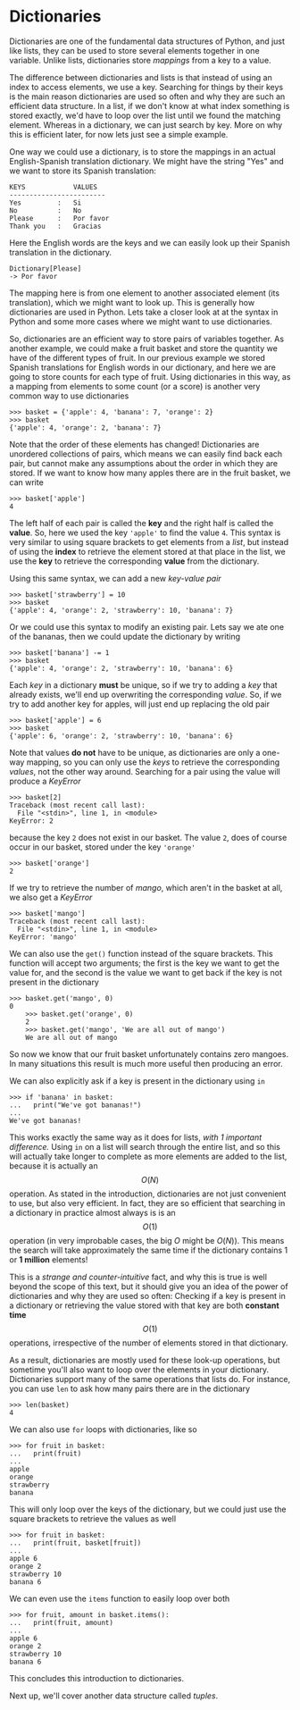 # Dictionaries

Dictionaries are one of the fundamental data structures of Python, and
just like lists, they can be used to store several elements together in
one variable. Unlike lists, dictionaries store *mappings* from a key to a
value.

The difference between dictionaries and lists is that instead of using an index
to access elements, we use a key. Searching for things by their keys is the
main reason dictionaries are used so often and why they are such an efficient
data structure. In a list, if we don't know at what index something is stored
exactly, we'd have to loop over the list until we found the matching element.
Whereas in a dictionary, we can just search by key. More on why this is
efficient later, for now lets just see a simple example.

One way we could use a dictionary, is to store the mappings in an actual
English-Spanish translation dictionary. We might have the string "Yes" and we
want to store its Spanish translation:

	KEYS            VALUES
	------------------------
	Yes         :   Si
	No          :   No
	Please      :   Por favor
	Thank you   :   Gracias

Here the English words are the keys and we can easily look up their Spanish
translation in the dictionary.

	Dictionary[Please]
	-> Por favor

The mapping here is from one element to another associated element (its
translation), which we might want to look up. This is generally how
dictionaries are used in Python. Lets take a closer look at at the syntax in
Python and some more cases where we might want to use dictionaries.

So, dictionaries are an efficient way to store pairs of variables together. As
another example, we could make a fruit basket and store the quantity we have of the different types of fruit. In our previous example we stored Spanish
translations for English words in our dictionary, and here we are going to
store counts for each type of fruit. Using dictionaries in this way, as a
mapping from elements to some count (or a score) is another very common way to use dictionaries

    >>> basket = {'apple': 4, 'banana': 7, 'orange': 2}
    >>> basket
    {'apple': 4, 'orange': 2, 'banana': 7}

Note that the order of these elements has changed! Dictionaries are unordered collections of pairs, which means we can easily find back each pair, but cannot make any assumptions about the order in which they are stored. If we want to know how many apples there are in the fruit basket, we can write

    >>> basket['apple']
    4

The left half of each pair is called the **key** and the right half is called
the **value**. So, here we used the key `'apple'` to find the value `4`. This
syntax is very similar to using square brackets to get elements from a *list*,
but instead of using the **index** to retrieve the element stored at that
place in the list, we use the **key** to retrieve the corresponding **value**
from the dictionary.

Using this same syntax, we can add a new *key-value pair*

    >>> basket['strawberry'] = 10
    >>> basket
    {'apple': 4, 'orange': 2, 'strawberry': 10, 'banana': 7}

Or we could use this syntax to modify an existing pair. Lets say we ate one of
the bananas, then we could update the dictionary by writing

    >>> basket['banana'] -= 1
    >>> basket
    {'apple': 4, 'orange': 2, 'strawberry': 10, 'banana': 6}

Each *key* in a dictionary **must** be unique, so if we try to adding a *key*
that already exists, we'll end up overwriting the corresponding *value*. So,
if we try to add another key for apples, will just end up replacing the old
pair

    >>> basket['apple'] = 6
    >>> basket
    {'apple': 6, 'orange': 2, 'strawberry': 10, 'banana': 6}

Note that values **do not** have to be unique, as dictionaries are only a
one-way mapping, so you can only use the *keys* to retrieve the corresponding
*values*, not the other way around. Searching for a pair using the value will
produce a *KeyError*

    >>> basket[2]
    Traceback (most recent call last):
      File "<stdin>", line 1, in <module>
    KeyError: 2

because the key `2` does not exist in our basket. The value `2`, does of
course occur in our basket, stored under the key `'orange'`

    >>> basket['orange']
    2

If we try to retrieve the number of *mango*, which aren't in the basket at all,
we also get a *KeyError*

    >>> basket['mango']
    Traceback (most recent call last):
      File "<stdin>", line 1, in <module>
    KeyError: 'mango'

We can also use the `get()` function instead of the square brackets. This
function will accept two arguments; the first is the key we want to get the
value for, and the second is the value we want to get back if the key is not
present in the dictionary

    >>> basket.get('mango', 0)
    0
		>>> basket.get('orange', 0)
		2
		>>> basket.get('mango', 'We are all out of mango')
		We are all out of mango

So now we know that our fruit basket unfortunately contains zero mangoes. In
many situations this result is much more useful then producing an error.

We can also explicitly ask if a key is present in the dictionary using `in`

    >>> if 'banana' in basket:
    ...   print("We've got bananas!")
    ...
    We've got bananas!

This works exactly the same way as it does for lists, *with 1 important
difference.* Using `in` on a list will search through the entire list, and so
this will actually take longer to complete as more elements are added to the
list, because it is actually an $$O(N)$$ operation. As stated in the
introduction, dictionaries are not just convenient to use, but also very
efficient. In fact, they are so efficient that searching in a dictionary in
practice almost always is is an $$O(1)$$ operation (in very improbable cases,
the big $O$ might be $O(N)$). This means the search will take approximately the
same time if the dictionary contains 1 or **1 million** elements!

This is a *strange and counter-intuitive* fact, and why this is true is well
beyond the scope of this text, but it should give you an idea of the power of
dictionaries and why they are used so often: Checking if a key is present in a
dictionary or retrieving the value stored with that key are both **constant
time** $$O(1)$$ operations, irrespective of the number of elements
stored in that dictionary.

As a result, dictionaries are mostly used for these look-up operations, but
sometime you'll also want to loop over the elements in your dictionary.
Dictionaries support many of the same operations that lists do. For instance,
you can use `len` to ask how many pairs there are in the dictionary

    >>> len(basket)
    4

We can also use `for` loops with dictionaries, like so

    >>> for fruit in basket:
    ...   print(fruit)
    ...
    apple
    orange
    strawberry
    banana

This will only loop over the keys of the dictionary, but we could just use the
square brackets to retrieve the values as well

    >>> for fruit in basket:
    ...   print(fruit, basket[fruit])
    ...
    apple 6
    orange 2
    strawberry 10
    banana 6

We can even use the `items` function to easily loop over both

    >>> for fruit, amount in basket.items():
    ...   print(fruit, amount)
    ...
    apple 6
    orange 2
    strawberry 10
    banana 6

This concludes this introduction to dictionaries.

Next up, we'll cover another data structure called *tuples*.

